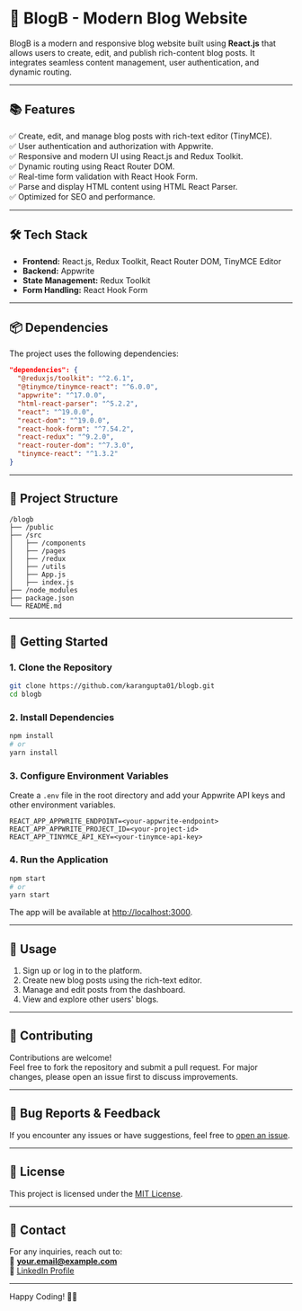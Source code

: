 # 📝 BlogB - Modern Blog Website

BlogB is a modern and responsive blog website built using **React.js** that allows users to create, edit, and publish rich-content blog posts. It integrates seamless content management, user authentication, and dynamic routing.

---

## 📚 Features

✅ Create, edit, and manage blog posts with rich-text editor (TinyMCE).  
✅ User authentication and authorization with Appwrite.  
✅ Responsive and modern UI using React.js and Redux Toolkit.  
✅ Dynamic routing using React Router DOM.  
✅ Real-time form validation with React Hook Form.  
✅ Parse and display HTML content using HTML React Parser.  
✅ Optimized for SEO and performance.  

---

## 🛠️ Tech Stack

- **Frontend:** React.js, Redux Toolkit, React Router DOM, TinyMCE Editor  
- **Backend:** Appwrite  
- **State Management:** Redux Toolkit  
- **Form Handling:** React Hook Form  

---

## 📦 Dependencies

The project uses the following dependencies:

```json
"dependencies": {
  "@reduxjs/toolkit": "^2.6.1",
  "@tinymce/tinymce-react": "^6.0.0",
  "appwrite": "^17.0.0",
  "html-react-parser": "^5.2.2",
  "react": "^19.0.0",
  "react-dom": "^19.0.0",
  "react-hook-form": "^7.54.2",
  "react-redux": "^9.2.0",
  "react-router-dom": "^7.3.0",
  "tinymce-react": "^1.3.2"
}
```

---

## 📂 Project Structure

```
/blogb
├── /public
├── /src
│   ├── /components
│   ├── /pages
│   ├── /redux
│   ├── /utils
│   ├── App.js
│   ├── index.js
├── /node_modules
├── package.json
└── README.md
```

---

## 🚀 Getting Started

### 1. Clone the Repository

```bash
git clone https://github.com/karangupta01/blogb.git
cd blogb
```

### 2. Install Dependencies

```bash
npm install
# or
yarn install
```

### 3. Configure Environment Variables

Create a `.env` file in the root directory and add your Appwrite API keys and other environment variables.

```
REACT_APP_APPWRITE_ENDPOINT=<your-appwrite-endpoint>
REACT_APP_APPWRITE_PROJECT_ID=<your-project-id>
REACT_APP_TINYMCE_API_KEY=<your-tinymce-api-key>
```

### 4. Run the Application

```bash
npm start
# or
yarn start
```

The app will be available at [http://localhost:3000](http://localhost:3000).

---

## 📄 Usage

1. Sign up or log in to the platform.
2. Create new blog posts using the rich-text editor.
3. Manage and edit posts from the dashboard.
4. View and explore other users' blogs.

---

## 🤝 Contributing

Contributions are welcome!  
Feel free to fork the repository and submit a pull request. For major changes, please open an issue first to discuss improvements.

---

## 🐛 Bug Reports & Feedback

If you encounter any issues or have suggestions, feel free to [open an issue](https://github.com/karangupta01/blogb/issues).

---

## 📜 License

This project is licensed under the [MIT License](LICENSE).

---

## 📧 Contact

For any inquiries, reach out to:  
📩 **your.email@example.com**  
🔗 [LinkedIn Profile](https://www.linkedin.com/in/your-profile)

---

Happy Coding! 🎉✨

